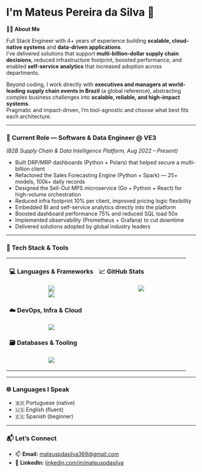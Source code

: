 # I'm Mateus Pereira da Silva 👋

👨‍💻 **About Me**

Full Stack Engineer with 4+ years of experience building **scalable, cloud-native systems** and **data-driven applications**.  
I’ve delivered solutions that support **multi-billion-dollar supply chain decisions**, reduced infrastructure footprint, boosted performance, and enabled **self-service analytics** that increased adoption across departments.  

Beyond coding, I work directly with **executives and managers at world-leading supply chain events in Brazil** (a global reference), abstracting complex business challenges into **scalable, reliable, and high-impact systems**.  
Pragmatic and impact-driven, I’m tool-agnostic and choose what best fits each architecture.

---

### 📌 **Current Role — Software & Data Engineer @ VE3**  
*(B2B Supply Chain & Data Intelligence Platform, Aug 2022 – Present)*

- Built DRP/MRP dashboards (Python + Polars) that helped secure a multi-billion client
- Refactored the Sales Forecasting Engine (Python + Spark) — 25+ models, 100k+ daily records
- Designed the Sell-Out MPS microservice (Go + Python + React) for high-volume orchestration
- Reduced infra footprint 10% per client, improved pricing logic flexibility
- Embedded BI and self-service analytics directly into the platform
- Boosted dashboard performance 75% and reduced SQL load 50x
- Implemented observability (Prometheus + Grafana) to cut downtime
- Delivered solutions adopted by global industry leaders

---

### 🧠 **Tech Stack & Tools**

<table>
  <tr>
    <td valign="top" width="50%">

#### 💻 **Languages & Frameworks**

<p align="center">
  <img src="https://skillicons.dev/icons?i=go,python,typescript,javascript,bash,php" /><br>
  <img src="https://skillicons.dev/icons?i=nodejs,react,nextjs,fastapi" />
</p>

#### ☁️ **DevOps, Infra & Cloud**

<p align="center">
  <img src="https://skillicons.dev/icons?i=linux,docker,aws,nginx,grafana,cloudflare,prometheus" />
</p>

#### 🗃️ **Databases & Tooling**

<p align="center">
  <img src="https://skillicons.dev/icons?i=postgresql,mysql,npm,webpack,git,postman" />
</p>

</td>
<td valign="top" width="50%">

#### 📈 **GitHub Stats**

<p align="center">
  <img src="https://github-readme-stats.vercel.app/api/top-langs/?username=tzpereira" />
</p>

</td>
  </tr>
</table>

---

### 🌐 **Languages I Speak**

- 🇧🇷 Portuguese (native)  
- 🇺🇸 English (fluent)  
- 🇪🇸 Spanish (beginner)

---

### 📬 **Let’s Connect**

- 📫 **Email:** [mateuspdasilva369@gmail.com](mailto:mateuspdasilva369@gmail.com)  
- 💼 **LinkedIn:** [linkedin.com/in/mateuspdasilva](https://linkedin.com/in/mateuspdasilva)  
